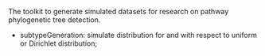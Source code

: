 The toolkit to generate simulated datasets for research on pathway phylogenetic tree detection.

- subtypeGeneration: simulate distribution for <subtype x pathway> and <patient x subtype> with respect to uniform or Dirichlet distribution;